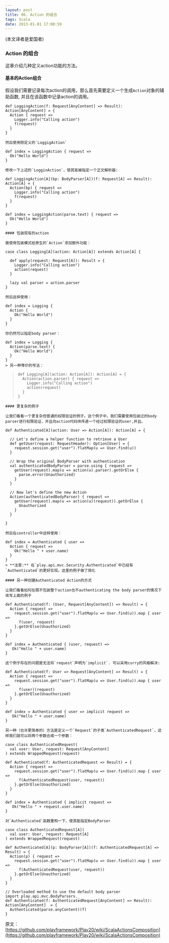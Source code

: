 ```yaml
---
layout: post
title: 06. Action 的组合
tags: Scala
date: 2013-01-01 17:00:59
---
```


(本文译者是爱国者)

### Action 的组合

这章介绍几种定义action功能的方法。

#### 基本的Action组合

假设我们需要记录每次action的调用，那么首先需要定义一个生成`Action`对象的辅助函数, 并且在该函数中记录action的调用。

    def LoggingAction(f: Request[AnyContent] => Result): Action[AnyContent] = {
      Action { request =>
        Logger.info("Calling action")
        f(request)
      }
    }

    然后使用刚定义的`LoggigAction`

    def index = LoggingAction { request =>
      Ok("Hello World")    
    }

    修改一下上述的`LogginAction`，使其能被指定一个正文解析器:

    def LoggingAction[A](bp: BodyParser[A])(f: Request[A] => Result): Action[A] = {
      Action(bp) { request =>
        Logger.info("Calling action")
        f(request)
      }
    }

    def index = LoggingAction(parse.text) { request =>
      Ok("Hello World")    
    }

    #### 包装现有的action

    面使用包装模式给原生的`Action`添加额外功能：

    case class Logging[A](action: Action[A]) extends Action[A] {

      def apply(request: Request[A]): Result = {
        Logger.info("Calling action")
        action(request)
      }

      lazy val parser = action.parser
    }

    然后这样使用：

    def index = Logging { 
      Action { 
        Ok("Hello World")
      }
    }

    你仍然可以指定body parser：

    def index = Logging { 
      Action(parse.text) { 
        Ok("Hello World")
      }
    }
    > 另一种等价的写法：
> 
>     def Logging[A](action: Action[A]): Action[A] = {
>       Action(action.parser) { request =>
>         Logger.info("Calling action")
>         action(request)
>       }
>     }

    #### 更复杂的例子

    让我们看看一个更复杂但普通的权限验证的例子。这个例子中，我们需要使用包装过的body parser进行权限验证，并且向action代码块传递一个经过权限验证的user,并且。

    def Authenticated[A](action: User => Action[A]): Action[A] = {

      // Let's define a helper function to retrieve a User
      def getUser(request: RequestHeader): Option[User] = {
        request.session.get("user").flatMap(u => User.find(u))
      }

      // Wrap the original BodyParser with authentication
      val authenticatedBodyParser = parse.using { request =>
        getUser(request).map(u => action(u).parser).getOrElse {
          parse.error(Unauthorized)
        }          
      }

      // Now let's define the new Action
      Action(authenticatedBodyParser) { request =>
        getUser(request).map(u => action(u)(request)).getOrElse {
          Unauthorized
        }
      }

    }

    然后在controller中这样使用：

    def index = Authenticated { user =>
      Action { request =>
        Ok("Hello " + user.name)      
      }
    }
    > **注意:** 在`play.api.mvc.Security.Authenticated`中已经有`Authenticated`的更好实现。这里的例子做了简化

    #### 另一种创建Authenticated Action的方式

    让我们看看如何在既不包装整个action也不authenticating the body parser的情况下改写上面的例子

    def Authenticated(f: (User, Request[AnyContent]) => Result) = {
      Action { request =>
        request.session.get("user").flatMap(u => User.find(u)).map { user =>
          f(user, request)
        }.getOrElse(Unauthorized)      
      }
    }

    def index = Authenticated { (user, request) =>
       Ok("Hello " + user.name)    
    }

    这个例子存在的问题是无法将`request`声明为`implicit`. 可以采用curry的风格解决:

    def Authenticated(f: User => Request[AnyContent] => Result) = {
      Action { request =>
        request.session.get("user").flatMap(u => User.find(u)).map { user =>
          f(user)(request)
        }.getOrElse(Unauthorized)     
      }
    }

    def index = Authenticated { user => implicit request =>
       Ok("Hello " + user.name)    
    }

    另一种（也许更简单的）方法是定义一个`Request`的子类`AuthenticatedRequest`，这样我们就可以将两个参数合成一个参数：

    case class AuthenticatedRequest(
      val user: User, request: Request[AnyContent]
    ) extends WrappedRequest(request)

    def Authenticated(f: AuthenticatedRequest => Result) = {
      Action { request =>
        request.session.get("user").flatMap(u => User.find(u)).map { user =>
          f(AuthenticatedRequest(user, request))
        }.getOrElse(Unauthorized)            
      }
    }

    def index = Authenticated { implicit request =>
       Ok("Hello " + request.user.name)    
    }

    对`Authenticated`函数重构一下，使其能指定BodyParser

    case class AuthenticatedRequest[A](
      val user: User, request: Request[A]
    ) extends WrappedRequest(request)

    def Authenticated[A](p: BodyParser[A])(f: AuthenticatedRequest[A] => Result) = {
      Action(p) { request =>
        request.session.get("user").flatMap(u => User.find(u)).map { user =>
          f(AuthenticatedRequest(user, request))
        }.getOrElse(Unauthorized)      
      }
    }

    // Overloaded method to use the default body parser
    import play.api.mvc.BodyParsers._
    def Authenticated(f: AuthenticatedRequest[AnyContent] => Result): Action[AnyContent]  = {
      Authenticated(parse.anyContent)(f)
    }

原文：[https://github.com/playframework/Play20/wiki/ScalaActionsComposition](https://github.com/playframework/Play20/wiki/ScalaActionsComposition)
